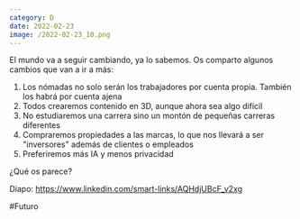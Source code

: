 ```yaml
--- 
category: D 
date: 2022-02-23 
image: /2022-02-23_10.png 
--- 
```


El mundo va a seguir cambiando, ya lo sabemos. Os comparto algunos cambios que van a ir a más:

1) Los nómadas no solo serán los trabajadores por cuenta propia. También los habrá por cuenta ajena
2) Todos crearemos contenido en 3D, aunque ahora sea algo difícil
3) No estudiaremos una carrera sino un montón de pequeñas carreras diferentes
4) Compraremos propiedades a las marcas, lo que nos llevará a ser "inversores" además de clientes o empleados
5) Preferiremos más IA y menos privacidad

¿Qué os parece?

Diapo: https://www.linkedin.com/smart-links/AQHdjUBcF_v2xg

#Futuro